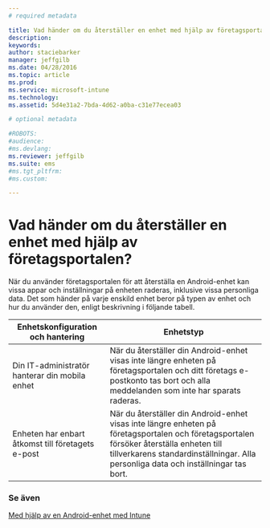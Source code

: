 ```yaml
---
# required metadata

title: Vad händer om du återställer en enhet med hjälp av företagsportalen? | Microsoft Intune
description:
keywords:
author: staciebarker
manager: jeffgilb
ms.date: 04/28/2016
ms.topic: article
ms.prod:
ms.service: microsoft-intune
ms.technology:
ms.assetid: 5d4e31a2-7bda-4d62-a0ba-c31e77ecea03

# optional metadata

#ROBOTS:
#audience:
#ms.devlang:
ms.reviewer: jeffgilb
ms.suite: ems
#ms.tgt_pltfrm:
#ms.custom:

---
```



# Vad händer om du återställer en enhet med hjälp av företagsportalen?

När du använder företagsportalen för att återställa en Android-enhet kan vissa appar och inställningar på enheten raderas, inklusive vissa personliga data. Det som händer på varje enskild enhet beror på typen av enhet och hur du använder den, enligt beskrivning i följande tabell.

|Enhetskonfiguration och hantering|Enhetstyp|
|---------------------------------------|---------------|
|Din IT-administratör hanterar din mobila enhet|När du återställer din Android-enhet visas inte längre enheten på företagsportalen och ditt företags e-postkonto tas bort och alla meddelanden som inte har sparats raderas.|
|Enheten har enbart åtkomst till företagets e-post|När du återställer din Android-enhet visas inte längre enheten på företagsportalen och företagsportalen försöker återställa enheten till tillverkarens standardinställningar. Alla personliga data och inställningar tas bort.|

### Se även
[Med hjälp av en Android-enhet med Intune](using-your-android-device-with-intune.md)

<!--HONumber=May16_HO2-->


